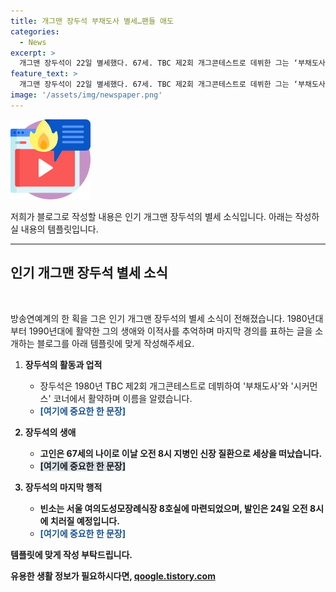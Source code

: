 ```yaml
---
title: 개그맨 장두석 부채도사 별세…팬들 애도
categories:
  - News
excerpt: >
  개그맨 장두석이 22일 별세했다. 67세. TBC 제2회 개그콘테스트로 데뷔한 그는 ‘부채도사’ ‘시커먼스’ 코너에서 활약하며 인기를 끌었다. 빈소는 서울 여의도성모장례식장 8호실에 마련됐으며 발인은 24일 오전 8시에 치러질 예정이다. (150자)
feature_text: >
  개그맨 장두석이 22일 별세했다. 67세. TBC 제2회 개그콘테스트로 데뷔한 그는 ‘부채도사’ ‘시커먼스’ 코너에서 활약하며 인기를 끌었다. 빈소는 서울 여의도성모장례식장 8호실에 마련됐으며 발인은 24일 오전 8시에 치러질 예정이다. (150자)
image: '/assets/img/newspaper.png'
---
```


<p><img src="/assets/img/news.png" alt="rentncar 속보" /></p>

<p>저희가 블로그로 작성할 내용은 인기 개그맨 장두석의 별세 소식입니다. 아래는 작성하실 내용의 템플릿입니다. </p>

<hr />

<h2 data-ke-size="size26">인기 개그맨 장두석 별세 소식</h2>

<p data-ke-size="size16">&nbsp;</p>

<p>방송연예계의 한 획을 그은 인기 개그맨 장두석의 별세 소식이 전해졌습니다. 1980년대부터 1990년대에 활약한 그의 생애와 이적사를 추억하며 마지막 경의를 표하는 글을 소개하는 블로그를 아래 템플릿에 맞게 작성해주세요.</p>

<ol>
<li><p><strong>장두석의 활동과 업적</strong></p>

<ul>
<li>장두석은 1980년 TBC 제2회 개그콘테스트로 데뷔하여 '부채도사'와 '시커먼스' 코너에서 활약하며 이름을 알렸습니다.</li>
<li><b><span style="color: #1a5490;">[여기에 중요한 한 문장]</span><b></li>
</ul></li>
<li><p><strong>장두석의 생애</strong></p>

<ul>
<li>고인은 67세의 나이로 이날 오전 8시 지병인 신장 질환으로 세상을 떠났습니다.</li>
<li><b><span style="background-color: #21538527;">[여기에 중요한 한 문장]</span></b></li>
</ul></li>
<li><p><strong>장두석의 마지막 행적</strong></p>

<ul>
<li>빈소는 서울 여의도성모장례식장 8호실에 마련되었으며, 발인은 24일 오전 8시에 치러질 예정입니다.</li>
<li><b><span style="color: #1a5490;">[여기에 중요한 한 문장]</span><b></li>
</ul></li>
</ol>

<p>템플릿에 맞게 작성 부탁드립니다.</p>
유용한 생활 정보가 필요하시다면, <a href="https://qoogle.tistory.com" rel="dofollow">qoogle.tistory.com</a>


